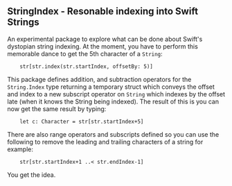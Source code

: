 ## StringIndex - Resonable indexing into Swift Strings

An experimental package to explore what can be done about Swift's
dystopian string indexing. At the moment, you have to perform this
memorable dance to get the 5th character of a `String`:

```
    str[str.index(str.startIndex, offsetBy: 5)]
```
This package defines addition, and subtraction operators for the
`String.Index` type returning a temporary struct which conveys
the offset and index to a new subscript operator on `String` which
indexes by the offset late (when it knows the String being indexed).
The result of this is you can now get the same result by typing:

```
    let c: Character = str[str.startIndex+5]
```
There are also range operators and subscripts defined so you can
use the following to remove the leading and trailing characters of
a string for example:

```
    str[str.startIndex+1 ..< str.endIndex-1]
```
You get the idea.
